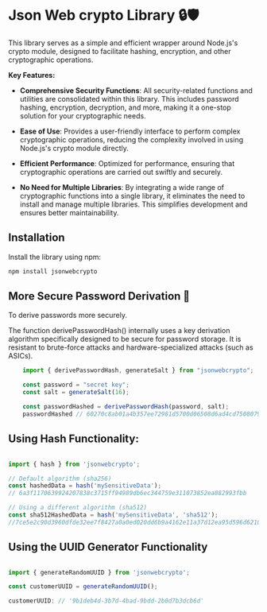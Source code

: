 # Json Web crypto Library 🔒🛡️


This library serves as a simple and efficient wrapper around Node.js's crypto module, designed to facilitate hashing, encryption, and other cryptographic operations.

**Key Features:**

- **Comprehensive Security Functions**: All security-related functions and utilities are consolidated within this library. This includes password hashing, encryption, decryption, and more, making it a one-stop solution for your cryptographic needs.
  
- **Ease of Use**: Provides a user-friendly interface to perform complex cryptographic operations, reducing the complexity involved in using Node.js's crypto module directly.
  
- **Efficient Performance**: Optimized for performance, ensuring that cryptographic operations are carried out swiftly and securely.
  
- **No Need for Multiple Libraries**: By integrating a wide range of cryptographic functions into a single library, it eliminates the need to install and manage multiple libraries. This simplifies development and ensures better maintainability.


## Installation

Install the library using npm:

```bash
npm install jsonwebcrypto
```

## More Secure Password Derivation 🔐
To derive passwords more securely.

The function derivePasswordHash()
internally uses a key derivation algorithm specifically designed to be secure for password storage. It is resistant to brute-force attacks and hardware-specialized attacks (such as ASICs). 

```javascript
    import { derivePasswordHash, generateSalt } from "jsonwebcrypto";

    const password = "secret key";
    const salt = generateSalt(16);

    const passwordHashed = derivePasswordHash(password, salt);
    passwordHashed // 60270c8ab01a4b357ee72981d5700d06508d6ad4cd75080798b0c9ed363bf021
```


## Using Hash Functionality:

```javascript

import { hash } from 'jsonwebcrypto';

// Default algorithm (sha256)
const hashedData = hash('mySensitiveData');
// 6a3f1170639924207838c3715ff94989db6ec344759e311073852ea882993fbb

// Using a different algorithm (sha512)
const sha512HashedData = hash('mySensitiveData', 'sha512');
//7ce5e2c90d3960dfde32ee7f8427a0a0ed020dd6b9a4162e11a37d12ea95d596d6210757be7427ca3fb9142a804065067868ebeda67d989b5f5a55f4b00d7590

```

## Using the UUID Generator Functionality

```javascript

import { generateRandomUUID } from 'jsonwebcrypto';

const customerUUID = generateRandomUUID();

customerUUID: // '9b1deb4d-3b7d-4bad-9bdd-2b0d7b3dcb6d'


```
